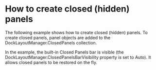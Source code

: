 # How to create closed (hidden) panels


<p>The following example shows how to create closed (hidden) panels. To create closed panels, panel objects are added to the DockLayoutManager.ClosedPanels collection.</p><p>In the example, the built-in Closed Panels bar is visible (the DockLayoutManager.ClosedPanelsBarVisibility property is set to Auto). It allows closed panels to be restored on the fly.</p>

<br/>


